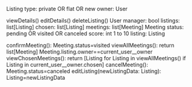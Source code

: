 Listing
  type: private OR flat OR new 
  owner: User

  viewDetails()
  editDetails()
  deleteListing()
User 
  manager: bool
  listings: list[Listing]
  chosen: list[Listing]
  meetings: list[Meeting]
Meeting 
  status: pending OR visited OR canceled
  score: int 1 to 10
  listing: Listing

confirmMeeting(): Meeting.status=visited
viewAllMeetings(): return list[Meeting] Meeting.listing.owner==current_user__owner
viewChosenMeetings(): return [Listing for Listing in viewAllMeetings() if Listing in current_user__owner.chosen]
cancelMeeting(): Meeting.status=canceled
editListing(newListingData: Listing): Listing=newListingData